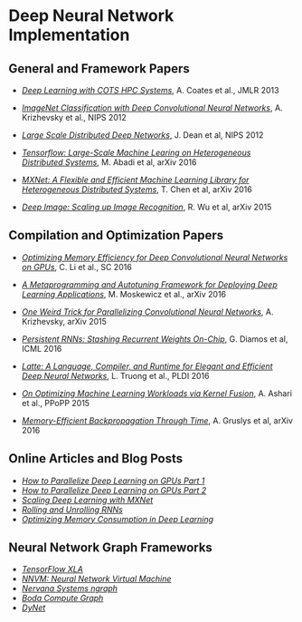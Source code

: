 # Deep Neural Network Implementation

## General and Framework Papers

* [_Deep Learning with COTS HPC Systems_](http://www.jmlr.org/proceedings/papers/v28/coates13.pdf), A. Coates et al., JMLR 2013

* [_ImageNet Classification with Deep Convolutional Neural Networks_](https://papers.nips.cc/paper/4824-imagenet-classification-with-deep-convolutional-neural-networks.pdf), A. Krizhevsky et al., NIPS 2012

* [_Large Scale Distributed Deep Networks_](http://research.google.com/archive/large_deep_networks_nips2012.html), J. Dean et al, NIPS 2012

* [_Tensorflow: Large-Scale Machine Learing on Heterogeneous Distributed Systems_](https://arxiv.org/abs/1603.04467), M. Abadi et al, arXiv 2016

* [_MXNet: A Flexible and Efficient Machine Learning Library for Heterogeneous Distributed Systems_](https://arxiv.org/abs/1512.01274), T. Chen et al, arXiv 2016

* [_Deep Image: Scaling up Image Recognition_](https://arxiv.org/vc/arxiv/papers/1501/1501.02876v1.pdf), R. Wu et al, arXiv 2015


## Compilation and Optimization Papers

* [_Optimizing Memory Efficiency for Deep Convolutional Neural Networks on GPUs_](https://arxiv.org/pdf/1610.03618v1.pdf), C. Li et al., SC 2016

* [_A Metaprogramming and Autotuning Framework for Deploying Deep Learning Applications_](https://arxiv.org/abs/1611.06945), M. Moskewicz et al., arXiv 2016

* [_One Weird Trick for Parallelizing Convolutional Neural Networks_](https://arxiv.org/abs/1404.5997), A. Krizhevsky, arXiv 2015

* [_Persistent RNNs: Stashing Recurrent Weights On-Chip_](http://jmlr.org/proceedings/papers/v48/diamos16.pdf), G. Diamos et al, ICML 2016

* [_Latte: A Language, Compiler, and Runtime for Elegant and Efficient Deep Neural Networks_](http://www.thev.net/PaulLiu/download/p209-truong.pdf), L. Truong et al., PLDI 2016

* [_On Optimizing Machine Learning Workloads via Kernel Fusion_](http://dl.acm.org/citation.cfm?id=2688521), A. Ashari et al., PPoPP 2015

* [_Memory-Efficient Backpropagation Through Time_](https://arxiv.org/abs/1606.03401), A. Gruslys et al, arXiv 2016

## Online Articles and Blog Posts

* [_How to Parallelize Deep Learning on GPUs Part 1_](http://timdettmers.com/2014/10/09/deep-learning-data-parallelism/)
* [_How to Parallelize Deep Learning on GPUs Part 2_](http://timdettmers.com/2014/11/09/model-parallelism-deep-learning/)
* [_Scaling Deep Learning with MXNet_](https://www.slideshare.net/AIFrontiers/scaling-deep-learning-with-mxnet)
* [_Rolling and Unrolling RNNs_](https://shapeofdata.wordpress.com/2016/04/27/rolling-and-unrolling-rnns/)
* [_Optimizing Memory Consumption in Deep Learning_](http://mxnet.io/architecture/note_memory.html)

## Neural Network Graph Frameworks

* [_TensorFlow XLA_](https://www.tensorflow.org/performance/xla/)
* [_NNVM: Neural Network Virtual Machine_](https://github.com/dmlc/nnvm)
* [_Nervana Systems ngraph_](https://github.com/NervanaSystems/ngraph)
* [_Boda Compute Graph_](https://github.com/moskewcz/boda)
* [_DyNet_](https://github.com/clab/dynet)
